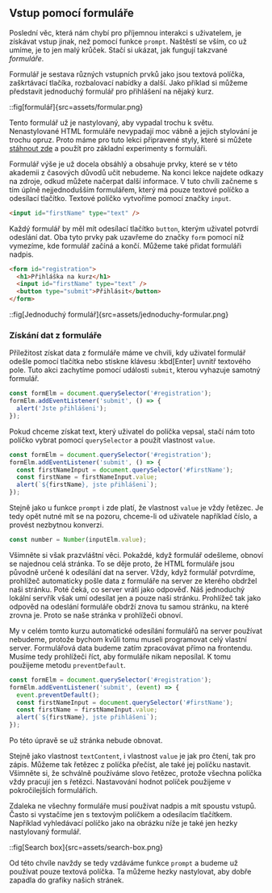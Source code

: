 ## Vstup pomocí formuláře

Poslední věc, která nám chybí pro příjemnou interakci s uživatelem, je získávat vstup jinak, než pomocí funkce `prompt`. Naštěstí se vším, co už umíme, je to jen malý krůček. Stačí si ukázat, jak fungují takzvané _formuláře_.

Formulář je sestava různých vstupních prvků jako jsou textová políčka, zaškrtávací tlačíka, rozbalovací nabídky a další. Jako příklad si můžeme představit jednoduchý formulář pro přihlášení na nějaký kurz.

::fig[formulář]{src=assets/formular.png}

Tento formulář už je nastylovaný, aby vypadal trochu k světu. Nenastylované HTML formuláře nevypadají moc vábně a jejich stylování je trochu opruz. Proto máme pro tuto lekci připravené styly, které si můžete [stáhnout zde](https://raw.githubusercontent.com/Czechitas-podklady-WEB/formulare/main/style.css) a použít pro základní experimenty s formuláři.

Formulář výše je už docela obsáhlý a obsahuje prvky, které se v této akademii z časových důvodů učit nebudeme. Na konci lekce najdete odkazy na zdroje, odkud můžete načerpat další informace.
V tuto chvíli začneme s tím úplně nejjednodušším formulářem, který má pouze textové políčko a odesílací tlačítko. Textové políčko vytvoříme pomocí značky `input`.

```html
<input id="firstName" type="text" />
```

Každý formulář by měl mít odesílací tlačítko `button`, kterým uživatel potvrdí odeslání dat. Oba tyto prvky pak uzavřeme do značky `form` pomocí níž vymezíme, kde formulář začíná a končí. Můžeme také přidat formuláři nadpis.

```html
<form id="registration">
  <h1>Přihláška na kurz</h1>
  <input id="firstName" type="text" />
  <button type="submit">Přihlásit</button>
</form>
```

::fig[Jednoduchý formulář]{src=assets/jednoduchy-formular.png}

### Získání dat z formuláře

Příležitost získat data z formuláře máme ve chvili, kdy uživatel formulář odešle pomocí tlačítka nebo stiskne klávesu :kbd[Enter] uvnitř textového pole. Tuto akci zachytíme pomocí události `submit`, kterou vyhazuje samotný formulář.

```js
const formElm = document.querySelector('#registration');
formElm.addEventListener('submit', () => {
  alert('Jste přihlášeni');
});
```

Pokud chceme získat text, který uživatel do políčka vepsal, stačí nám toto políčko vybrat pomocí `querySelector` a použít vlastnost `value`.

```js
const formElm = document.querySelector('#registration');
formElm.addEventListener('submit', () => {
  const firstNameInput = document.querySelector('#firstName');
  const firstName = firstNameInput.value;
  alert(`${firstName}, jste přihlášeni`);
});
```

Stejně jako u funkce `prompt` i zde platí, že vlastnost `value` je vždy řetězec. Je tedy opět nutné mít se na pozoru, chceme-li od uživatele například číslo, a provést nezbytnou konverzi.

```js
const number = Number(inputElm.value);
```

Všimněte si však prazvláštní věci. Pokaždé, když formulář odešleme, obnoví se najednou celá stránka. To se děje proto, že HTML formuláře jsou původně určené k odesílání dat na server. Vždy, když formulář potvrdíme, prohlížeč automaticky pošle data z formuláře na server ze kterého obdržel naši stránku. Poté čeká, co server vrátí jako odpověď. Náš jednoduchý lokální servřík však umí odesílat jen a pouze naši stránku. Prohlížeč tak jako odpověd na odeslání formuláře obdrží znova tu samou stránku, na které zrovna je. Proto se naše stránka v prohlížeči obnoví.

My v celém tomto kurzu automatické odesílání formulářů na server používat nebudeme, protože bychom kvůli tomu museli programovat celý vlastní server. Formulářová data budeme zatím zpracovávat přímo na frontendu. Musíme tedy prohlížeči říct, aby formuláře nikam neposílal. K tomu použijeme metodu `preventDefault`.

```js
const formElm = document.querySelector('#registration');
formElm.addEventListener('submit', (event) => {
  event.preventDefault();
  const firstNameInput = document.querySelector('#firstName');
  const firstName = firstNameInput.value;
  alert(`${firstName}, jste přihlášeni`);
});
```

Po této úpravě se už stránka nebude obnovat.

Stejně jako vlastnost `textContent`, i vlastnost `value` je jak pro čtení, tak pro zápis. Můžeme tak řetězec z políčka přečíst, ale také jej políčku nastavit. Všimněte si, že schválně používáme slovo řetězec, protože všechna políčka vždy pracují jen s řetězci. Nastavování hodnot políček použijeme v pokročilejších formulářích.

Zdaleka ne všechny formuláře musí používat nadpis a mít spoustu vstupů. Často si vystačíme jen s textovým políčkem a odesílacím tlačítkem. Například vyhledávací políčko jako na obrázku níže je také jen hezky nastylovaný formulář.

::fig[Search box]{src=assets/search-box.png}

Od této chvíle navždy se tedy vzdáváme funkce `prompt` a budeme už používat pouze textová políčka. Ta můžeme hezky nastylovat, aby dobře zapadla do grafiky našich stránek.
